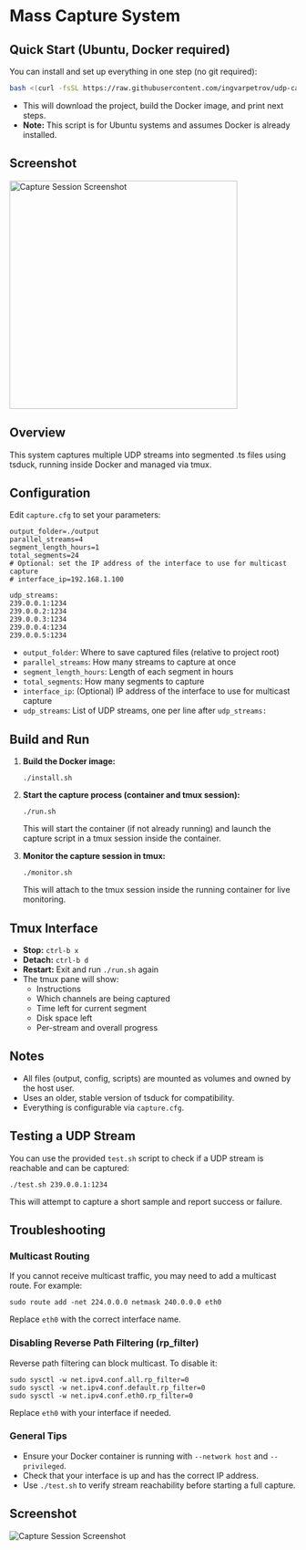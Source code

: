 # Mass Capture System

## Quick Start (Ubuntu, Docker required)

You can install and set up everything in one step (no git required):

```sh
bash <(curl -fsSL https://raw.githubusercontent.com/ingvarpetrov/udp-capture/main/quickstart.sh)
```

- This will download the project, build the Docker image, and print next steps.
- **Note:** This script is for Ubuntu systems and assumes Docker is already installed.

## Screenshot

<img src="capture-screenshot.png" alt="Capture Session Screenshot" width="400"/>

## Overview
This system captures multiple UDP streams into segmented .ts files using tsduck, running inside Docker and managed via tmux.

## Configuration
Edit `capture.cfg` to set your parameters:

```
output_folder=./output
parallel_streams=4
segment_length_hours=1
total_segments=24
# Optional: set the IP address of the interface to use for multicast capture
# interface_ip=192.168.1.100

udp_streams:
239.0.0.1:1234
239.0.0.2:1234
239.0.0.3:1234
239.0.0.4:1234
239.0.0.5:1234
```

- `output_folder`: Where to save captured files (relative to project root)
- `parallel_streams`: How many streams to capture at once
- `segment_length_hours`: Length of each segment in hours
- `total_segments`: How many segments to capture
- `interface_ip`: (Optional) IP address of the interface to use for multicast capture
- `udp_streams`: List of UDP streams, one per line after `udp_streams:`

## Build and Run

1. **Build the Docker image:**
   ```
   ./install.sh
   ```
2. **Start the capture process (container and tmux session):**
   ```
   ./run.sh
   ```
   This will start the container (if not already running) and launch the capture script in a tmux session inside the container.

3. **Monitor the capture session in tmux:**
   ```
   ./monitor.sh
   ```
   This will attach to the tmux session inside the running container for live monitoring.

## Tmux Interface
- **Stop:** `ctrl-b x`
- **Detach:** `ctrl-b d`
- **Restart:** Exit and run `./run.sh` again
- The tmux pane will show:
  - Instructions
  - Which channels are being captured
  - Time left for current segment
  - Disk space left
  - Per-stream and overall progress

## Notes
- All files (output, config, scripts) are mounted as volumes and owned by the host user.
- Uses an older, stable version of tsduck for compatibility.
- Everything is configurable via `capture.cfg`.

## Testing a UDP Stream

You can use the provided `test.sh` script to check if a UDP stream is reachable and can be captured:

```
./test.sh 239.0.0.1:1234
```

This will attempt to capture a short sample and report success or failure.

## Troubleshooting

### Multicast Routing
If you cannot receive multicast traffic, you may need to add a multicast route. For example:

```
sudo route add -net 224.0.0.0 netmask 240.0.0.0 eth0
```
Replace `eth0` with the correct interface name.

### Disabling Reverse Path Filtering (rp_filter)
Reverse path filtering can block multicast. To disable it:

```
sudo sysctl -w net.ipv4.conf.all.rp_filter=0
sudo sysctl -w net.ipv4.conf.default.rp_filter=0
sudo sysctl -w net.ipv4.conf.eth0.rp_filter=0
```
Replace `eth0` with your interface if needed.

### General Tips
- Ensure your Docker container is running with `--network host` and `--privileged`.
- Check that your interface is up and has the correct IP address.
- Use `./test.sh` to verify stream reachability before starting a full capture.

## Screenshot

![Capture Session Screenshot](capture-screenshot.png) 